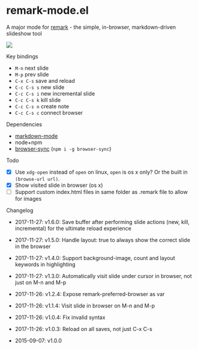 # remark-mode.el

A major mode for [remark](https://github.com/gnab/remark) - the simple, in-browser, markdown-driven slideshow tool

<img src="https://cdn.rawgit.com/torgeir/remark-mode.el/gh-pages/emacs-remark-mode.gif" />

Key bindings

- `M-n` next slide
- `M-p` prev slide
- `C-x C-s` save and reload
- `C-c C-s s` new slide
- `C-c C-s i` new incremental slide
- `C-c C-s k` kill slide
- `C-c C-s n` create note
- `C-c C-s c` connect browser

Dependencies

- [markdown-mode](https://github.com/defunkt/markdown-mode)
- node+npm
- [browser-sync](http://www.browsersync.io/) (`npm i -g browser-sync`)

Todo

- [x] Use `xdg-open` instead of `open` on linux, `open` is os x only? Or the built in `(browse-url url)`.
- [x] Show visited slide in browser (os x)
- [ ] Support custom index.html files in same folder as .remark file to allow for images

Changelog
- 2017-11-27: v1.6.0:
Save buffer after performing slide actions (new, kill, incremental) for the
ultimate reload experience

- 2017-11-27: v1.5.0:
Handle layout: true to always show the correct slide in the browser

- 2017-11-27: v1.4.0:
Support background-image, count and layout keywords in highlighting

- 2017-11-27: v1.3.0:
Automatically visit slide under cursor in browser, not just on M-n and M-p

- 2017-11-26: v1.2.4:
Expose remark-preferred-browser as var

- 2017-11-26: v1.1.4:
Visit slide in browser on M-n and M-p

- 2017-11-26: v1.0.4:
Fix invalid syntax

- 2017-11-26: v1.0.3:
Reload on all saves, not just C-x C-s

- 2015-09-07: v1.0.0
